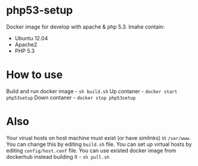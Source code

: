 # php53-setup
Docker image for develop with apache & php 5.3.
Imahe contain:
+ Ubuntu 12.04
+ Apache2
+ PHP 5.3
# How to use
Build and run docker image - `sh build.sh`
Up contaner - `docker start php53setup`
Down contaner - `docker stop php53setup`
# Also
Your virual hosts on host machine must exist (or have simlinks) in `/var/www`. You can change this by editing `build.sh` file.
You can set up virtual hosts by editing `config/host.conf` file.
You can use existed docker image from dockerhub instead building it - `sh pull.sh`
